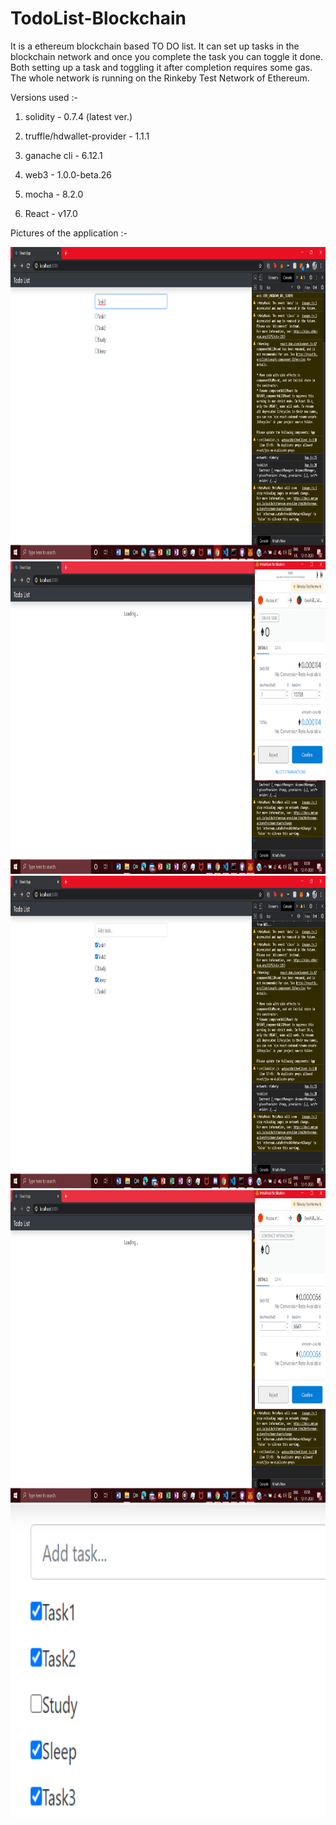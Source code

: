 # TodoList-Blockchain

It is a ethereum blockchain based TO DO list. It can set up tasks in the blockchain network and once you complete the task you can toggle it done. Both setting up a task and toggling it after completion requires some gas. The whole network is running on the Rinkeby Test Network of Ethereum.

Versions used :-

 1) solidity - 0.7.4 (latest ver.)
 
 2) truffle/hdwallet-provider - 1.1.1
 
 3) ganache cli - 6.12.1
 
 4) web3 - 1.0.0-beta.26
 
 5) mocha - 8.2.0
 
 6) React - v17.0

 Pictures of the application :- 
 
  <img src = "create.png" height=500>
  
  <img src = "create-1.png" height=500>
  
  <img src = "create-2.png" height=500>
  
  <img src = "Toggle.png" height=500>
  
  <img src = "Toggle-1.png" height=500>
